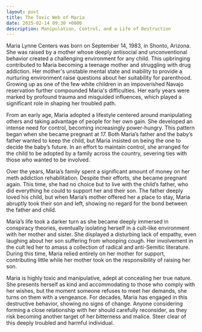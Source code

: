 ```yaml
---
layout: post
title: The Toxic Web of Maria
date: 2025-02-14 09:30 +0000
description: Manipulation, Control, and a Life of Destruction
---
```

Maria Lynne Centers was born on September 14, 1983, in Shonto, Arizona. She was raised by a mother whose deeply antisocial and unconventional behavior created a challenging environment for any child. This upbringing contributed to Maria becoming a teenage mother and struggling with drug addiction. Her mother's unstable mental state and inability to provide a nurturing environment raise questions about her suitability for parenthood. Growing up as one of the few white children in an impoverished Navajo reservation further compounded Maria's difficulties. Her early years were marked by profound trauma and misguided influences, which played a significant role in shaping her troubled path.

From an early age, Maria adopted a lifestyle centered around manipulating others and taking advantage of people for her own gain. She developed an intense need for control, becoming increasingly power-hungry. This pattern began when she became pregnant at 17. Both Maria’s father and the baby’s father wanted to keep the child, but Maria insisted on being the one to decide the baby’s future. In an effort to maintain control, she arranged for the child to be adopted by a family across the country, severing ties with those who wanted to be involved.

Over the years, Maria’s family spent a significant amount of money on her meth addiction rehabilitation. Despite their efforts, she became pregnant again. This time, she had no choice but to live with the child’s father, who did everything he could to support her and their son. The father deeply loved his child, but when Maria’s mother offered her a place to stay, Maria abruptly took their son and left, showing no regard for the bond between the father and child.

Maria’s life took a darker turn as she became deeply immersed in conspiracy theories, eventually isolating herself in a cult-like environment with her mother and sister. She displayed a disturbing lack of empathy, even laughing about her son suffering from whooping cough. Her involvement in the cult led her to amass a collection of radical and anti-Semitic literature. During this time, Maria relied entirely on her mother for support, contributing little while her mother took on the responsibility of raising her son.

Maria is highly toxic and manipulative, adept at concealing her true nature. She presents herself as kind and accommodating to those who comply with her wishes, but the moment someone refuses to meet her demands, she turns on them with a vengeance. For decades, Maria has engaged in this destructive behavior, showing no signs of change. Anyone considering forming a close relationship with her should carefully reconsider, as they risk becoming another target of her bitterness and malice. Steer clear of this deeply troubled and harmful individual.
